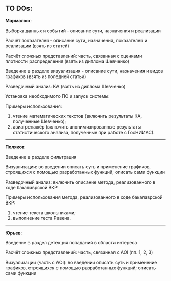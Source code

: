 
## TO DOs:

**Мармалюк**:

  Выборка данных и событий - описание сути, назначения и реализации
  
  Расчёт показателей - описание сути, назначения, показателей и реализации (взять из статей)
  
  Расчёт сложных представлений: часть, связанная с оценками плотности распределения (взять из диплома Шевченко)
  
  Введение в разделе визуализация - описание сути, назначения и видов графиков (взять из поледней статьи)
  
  Разведочный анализ: КА (взять из диплома Шевченко)
  
  Установка необходимого ПО и запуск системы:
  
  Примеры использования: 
  1)	чтение математических текстов (включить результаты КА, полученные Шевченко);
  2)	авиатренажёр (включить анонимизированные результаты статистического анализа, полученные при работе с ГосНИИАС).

---
**Поляков**:

Введение в разделе фильтрация

Визуализации: во введении описать суть и применение графиков, строящихся с помощью разработанных функций; описать сами функции

Разведочный анализ: включить описание метода, реализованного в ходе бакалаврской ВКР

Примеры использования метода, реализованного в ходе бакалаврской ВКР: 
  1) чтение текста школьниками;
  2) выполнение теста Равена.
  
---
**Юрьев**:

Введение в раздел детекция попаданий в области интереса

Расчёт сложных представлений: часть, связанная с AOI (пп. 1, 2, 3)

Визуализации (часть с AOI): во введении описать суть и применение графиков, строящихся с помощью разработанных функций; описать сами функции

